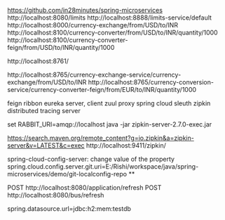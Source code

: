 https://github.com/in28minutes/spring-microservices
http://localhost:8080/limits
http://localhost:8888/limits-service/default
http://localhost:8000/currency-exchange/from/USD/to/INR
http://localhost:8100/currency-converter/from/USD/to/INR/quantity/1000
http://localhost:8100/currency-converter-feign/from/USD/to/INR/quantity/1000

http://localhost:8761/


http://localhost:8765/currency-exchange-service/currency-exchange/from/USD/to/INR
http://localhost:8765/currency-conversion-service/currency-converter-feign/from/EUR/to/INR/quantity/1000

feign
ribbon
eureka server, client
zuul proxy
spring cloud sleuth
zipkin distributed tracing server


set RABBIT_URI=amqp://localhost
java -jar zipkin-server-2.7.0-exec.jar

https://search.maven.org/remote_content?g=io.zipkin&a=zipkin-server&v=LATEST&c=exec
http://localhost:9411/zipkin/

spring-cloud-config-server: change value of the property spring.cloud.config.server.git.uri=E:/Rishi/workspace/java/spring-microservices/demo/git-localconfig-repo **


POST http://localhost:8080/application/refresh
POST http://localhost:8080/bus/refresh

spring.datasource.url=jdbc:h2:mem:testdb